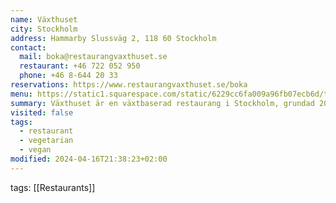 ```yaml
---
name: Växthuset
city: Stockholm
address: Hammarby Slussväg 2, 118 60 Stockholm
contact:
  mail: boka@restaurangvaxthuset.se
  restaurant: +46 722 052 950
  phone: +46 8-644 20 33
reservations: https://www.restaurangvaxthuset.se/boka
menu: https://static1.squarespace.com/static/6229cc6fa009a96fb07ecb6d/t/65fd8fe734cbc53394fee655/1711116263866/meny_mars.pdf
summary: Växthuset är en växtbaserad restaurang i Stockholm, grundad 2016 av Jon Birgne. Belägen under Skansbron vid Södermalm, delar den lokal med Trädgården / under bron, norra Europas största nattklubb. Restaurangen använder säsongsbetonade råvaror från Sverige och Norden, med fokus på hållbarhet och nära samarbete med producenter. Måltiderna berättar historien om platsen och dess terroir. Vinlistan består av naturviner och biodynamiska viner, medan andra drycker som alkoholfritt och öl är närproducerade och hantverksmässiga.
visited: false
tags:
  - restaurant
  - vegetarian
  - vegan
modified: 2024-04-16T21:38:23+02:00
---
```


tags: [[Restaurants]]
